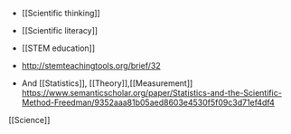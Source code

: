   - [[Scientific thinking]]
  - [[Scientific literacy]]
  - [[STEM education]]

  - http://stemteachingtools.org/brief/32
  - And [[Statistics]],
    [[Theory]],[[Measurement]]
    https://www.semanticscholar.org/paper/Statistics-and-the-Scientific-Method-Freedman/9352aaa81b05aed8603e4530f5f09c3d71ef4df4

[[Science]]